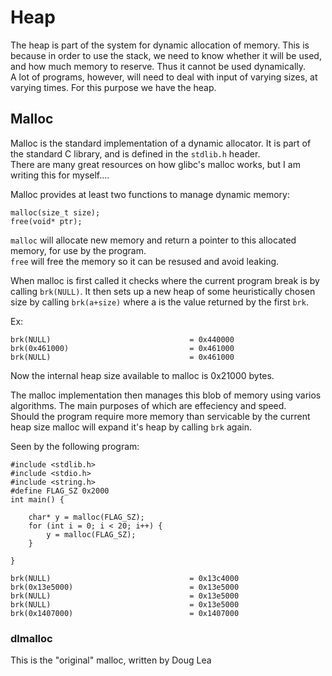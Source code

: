 # Heap
The heap is part of the system for dynamic allocation of memory.
This is because in order to use the stack, we need to know whether it will be 
used, and how much memory to reserve. Thus it cannot be used dynamically. \
A lot of programs, however, will need to deal with input of varying sizes, at
varying times. For this purpose we have the heap.

## Malloc
Malloc is the standard implementation of a dynamic allocator. It is part of the
standard C library, and is defined in the `stdlib.h` header. \
There are many great resources on how glibc's malloc works, but I am writing
this for myself....

Malloc provides at least two functions to manage dynamic memory:
```
malloc(size_t size);
free(void* ptr);
```
`malloc` will allocate new memory and return a pointer to this allocated memory,
for use by the program. \
`free` will free the memory so it can be resused and avoid leaking.

When malloc is first called it checks where the current program break is by 
calling `brk(NULL)`. It then sets up a new heap of some heuristically chosen 
size by calling `brk(a+size)` where a is the value returned by the first `brk`.


Ex:
```
brk(NULL)                               = 0x440000
brk(0x461000)                           = 0x461000
brk(NULL)                               = 0x461000
```
Now the internal heap size available to malloc is 0x21000 bytes.

The malloc implementation then manages this blob of memory using varios algorithms.
The main purposes of which are effeciency and speed. \
Should the program require more memory than servicable by the current heap size
malloc will expand it's heap by calling `brk` again.

Seen by the following program:

```
#include <stdlib.h>
#include <stdio.h>
#include <string.h>
#define FLAG_SZ 0x2000
int main() {

    char* y = malloc(FLAG_SZ);
    for (int i = 0; i < 20; i++) {
        y = malloc(FLAG_SZ);
    }

}

brk(NULL)                               = 0x13c4000
brk(0x13e5000)                          = 0x13e5000
brk(NULL)                               = 0x13e5000
brk(NULL)                               = 0x13e5000
brk(0x1407000)                          = 0x1407000
```


### dlmalloc
This is the "original" malloc, written by Doug Lea